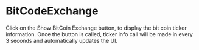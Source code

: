 # BitCodeExchange

Click on the Show BitCoin Exchange button, to display the bit coin ticker information. 
Once the button is called, ticker info call will be made in every 3 seconds and automatically updates the UI.